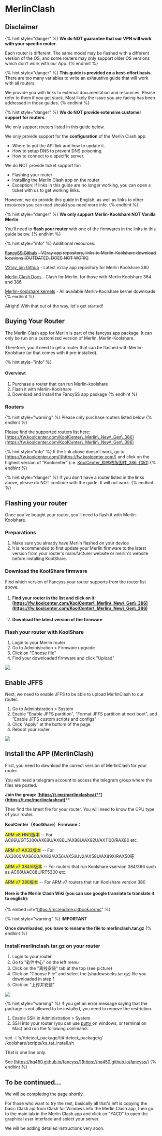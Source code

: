 # MerlinClash

## Disclaimer

{% hint style="danger" %}
**We do NOT guarantee that our VPN will work with your specific router.**&#x20;

Each router is different. The same model may be flashed with a different version of the OS, and some routers may only support older OS versions which don't work with our App.
{% endhint %}

{% hint style="danger" %}
**This guide is provided on a best-effort basis.** There are too many variables to write an exhaustive guide that will work with all routers.&#x20;

We provide you with links to external documentation and resources. Please refer to them if you get stuck. Most likely the issue you are facing has been addressed in those guides.&#x20;
{% endhint %}

{% hint style="danger" %}
**We do NOT provide extensive customer support for routers.**

We only support routers listed in this guide below.

We only provide support for the **configuration** of the Merlin Clash app:

* Where to put the API link and how to update it.
* How to setup DNS to prevent DNS poisoning.
* How to connect to a specific server.

We do NOT provide ticket support for:

* Flashing your router
* Installing the Merlin Clash app on the router&#x20;
* Exception: If links in this guide are no longer working, you can open a ticket with us to get working links.

However, we do provide this guide in English, as well as links to other resources you can read should you need more info.
{% endhint %}

{% hint style="danger" %}
**We only support Merlin-Koolshare NOT Vanilla Merlin**

You'll need to **flash your router** with one of the firmwares in the links in this guide below.
{% endhint %}

{% hint style="info" %}
Additional resources:

[~~FancySS Github~~](https://github.com/hq450/fancyss) ~~- V2ray app repository, links to Merlin-Koolshare download locations \[OUTDATED, DOES NOT WORK]~~

[V2ray\_bin Github](https://github.com/cary-sas/v2ray\_bin) - Latest v2ray app repository for Merlin Koolshare 380

[Merlin Clash Docs ](https://mcreadme.gitbook.io/mc/)- Clash for Merlin, for those with Merlin Koolshare 384 and 386

[Merlin-Koolshare kernels](https://fw.koolcenter.com) - All available Merlin-Koolshare kernel downloads
{% endhint %}

Alright! With that out of the way, let's get started!

## Buying Your Router

The Merlin Clash app for Merlin is part of the fancyss app package. It can only be run on a customized version of Merlin, Merlin-Koolshare.

Therefore, you'll need to get a router that can be flashed with Merlin-Koolshare (or that comes with it pre-installed).&#x20;

{% hint style="info" %}
#### Overview:

1. Purchase a router that can run Merlin-koolshare
2. Flash it with Merlin-Koolshare
3. Download and install the FancySS app package
{% endhint %}

### Routers

{% hint style="warning" %}
Please only purchase routers listed below
{% endhint %}

Please find the supported routers list here: [https://fw.koolcenter.com/KoolCenter\_Merlin\_New\_Gen\_386](https://fw.koolcenter.com/KoolCenter\_Merlin\_New\_Gen\_386)

{% hint style="info" %}
If the link above doesn't work, go to [https://fw.koolcenter.com/](https://fw.koolcenter.com/) and click on the highest version of "Koolcenter" (i.e. [KoolCenter\_梅林改版固件\_386【新】](https://fw.koolcenter.com/KoolCenter\_%E6%A2%85%E6%9E%97%E6%94%B9%E7%89%88%E5%9B%BA%E4%BB%B6\_386%E3%80%90%E6%96%B0%E3%80%91/))
{% endhint %}

{% hint style="danger" %}
If you don't have a router listed in the links above, please do NOT continue with the guide. It will not work.
{% endhint %}

## Flashing your router

Once you've bought your router, you'll need to flash it with Merlin-Koolshare.

### Preparations

1. Make sure you already have Merlin flashed on your device
2. It is recommended to first update your Merlin firmware to the latest version from your router's manufacturer website or merlin's website before installing KoolShare.

### Download the KoolShare firmware

Find which version of Fancyss your router supports from the router list above.

1. #### **Find your router in the list and click on it:** [https://fw.koolcenter.com/KoolCenter\_Merlin\_New\_Gen\_386](https://fw.koolcenter.com/KoolCenter\_Merlin\_New\_Gen\_386)
2. #### Download the latest version of the firmware

### Flash your router with KoolShare <a href="#flash-your-router-with-koolshare" id="flash-your-router-with-koolshare"></a>

1. Login to your Merlin router
2. Go to Administration > Firmware upgrade
3. Click on "Choose file"
4. Find your downloaded firmware and click "Upload"

![](https://gblobscdn.gitbook.com/assets%2F-Lc04095R6CkPoB8xaCl%2F-Lc4Ur6UoV6PAmnnP4mG%2F-Lc4\_Qd3i-GJyOM7-TRW%2Fmerlin-uploadFile.png?alt=media\&token=c4363d77-1af8-468c-8422-2e197e347d59)

## **Enable JFFS** <a href="#enable-jffs" id="enable-jffs"></a>

Next, we need to enable JFFS to be able to upload MerlinClash to our router.

1. Go to Administration > System
2. Enable "Enable JFFS partition", "Format JFFS partition at next boot", and "Enable JFFS custom scripts and configs"
3. Click "Apply" at the bottom of the page
4. Reboot your router

![](https://gblobscdn.gitbook.com/assets%2F-Lc04095R6CkPoB8xaCl%2F-Lc4Ur6UoV6PAmnnP4mG%2F-Lc4bzrI3ih1wFmAAu61%2Fmerlin-JFFS.png?alt=media\&token=ca97455d-f49d-4286-b43d-c0c06240a559)

## Install the APP (MerlinClash) <a href="#install-the-app" id="install-the-app"></a>

First, you need to download the correct version of MerlinClash for your router.&#x20;

You will need a telegram account to access the telegram group where the files are posted.&#x20;

**Join the group:** [**https://t.me/merlinclashcat**](https://t.me/merlinclashcat)****

Then find the latest file for your router. You will need to know the CPU type of your router.

**KoolCenter（KoolShare）Firmware：**

<mark style="color:blue;">ARM v8 HND版本</mark>       -- For AC86U/GT5300/AX68U/AX86U/AX88U/AX92U/AX1100/RAX80 etc.

<mark style="color:blue;">ARM v7 AX32版本</mark>        -- For AX3000/AX6600/AX82/AX56/AX56Uv2/AX58U/AX89X/RAX50等

<mark style="color:blue;">ARM v7 384/6版本</mark>       --  For routers that run Koolshare vservion 384/386 such as AC68U/AC88U/RT5300 etc.

<mark style="color:blue;">ARM v7 380版本</mark>           --  For ARM v7 routers that run Koolshare version 380

#### Here is the Merlin Clash Wiki (you can use google translate to translate it to english):

{% embed url="https://mcreadme.gitbook.io/mc" %}

{% hint style="warning" %}
**IMPORTANT**

**Once downloaded, you have to rename the file to merlinclash.tar.gz**
{% endhint %}

### Install **merlinclash**.tar.gz on your router

1. Login to your router
2. Go to "软件中心" on the left menu
3. Click on the "离线安装" tab at the top (see picture)
4. Click on "Choose File" and select the \[shadowsocks.tar.gz] file you downloaded in step 1
5. Click on "上传并安装"

![](https://gblobscdn.gitbook.com/assets%2F-Lc04095R6CkPoB8xaCl%2F-Lc4kF0Z2i5WU51BNVBu%2F-Lc4llOuwDXNwqOVdoa2%2Fmerlin-installSSR.png?alt=media\&token=a3ee4696-a055-4762-bbb6-5e7362ccd25f)

{% hint style="warning" %}
If you get an error message saying that the package is not allowed to be installed, you need to remove the restriction.

1. Enable SSH in Administration > System
2. SSH into your router (you can use [putty ](https://www.putty.org/)on windows, or terminal on Mac) and run the following command:

sed -i 's/\tdetect\_package/\t# detect\_package/g' /koolshare/scripts/ks\_tat\_install.sh

That is one line only.

See [https://hq450.github.io/fancyss/](https://hq450.github.io/fancyss/)
{% endhint %}

## To be continued... <a href="#add-your-servers" id="add-your-servers"></a>

We will be completing the page shortly.

For those who want to try the rest, basically all that's left is copying the basic Clash api from Clash for Windows into the Merlin Clash app, then go to the main tab in the Merlin Clash app and click on "YACD" to open the graphical user interface and select your server.

We will be adding detailed instructions very soon.
